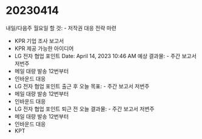 # 20230414

내일/다음주 월요일 할 것: - 저작권 대응 전략 마련
- KPR 기업 조사 보고서
- KPR 제공 가능한 아이디어
- LG 전자 협업 포인트
Date: April 14, 2023 10:46 AM
예상 결과물: - 주간 보고서 저번주
- 메일 대량 발송 12번부터
- 인바운드 대응
- LG 전자 협업 포인트
출근 후 오늘 목표: - 주간 보고서 저번주
- 메일 대량 발송 12번부터
- 인바운드 대응
- LG 전자 협업 포인트
퇴근 전 오늘 결과물: - 주간 보고서 저번주
- 메일 대량 발송 12번부터
- 인바운드 대응
- KPT